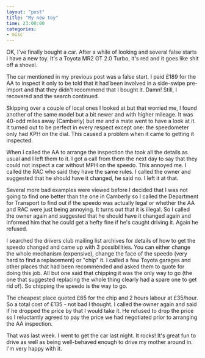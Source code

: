 ```yaml
---
layout: "post"
title: "My new toy"
time: 23:00:00
categories:
- misc
---
```

OK, I've finally bought a car. After a while of looking and several false starts I have a new toy. It's a Toyota MR2 GT 2.0 Turbo, it's red and it goes like shit off a shovel.

The car mentioned in my previous post was a false start. I paid £189 for the AA to inspect it only to be told that it had been involved in a side-swipe pre-import and that they didn't recommend that I bought it. Damn! Still, I recovered and the search continued.

Skipping over a couple of local ones I looked at but that worried me, I found another of the same model but a bit newer and with higher mileage. It was 40-odd miles away (Camberly) but me and a mate went to have a look at it. It turned out to be perfect in every respect except one: the speedometer only had KPH on the dial. This caused a problem when it came to getting it inspected.

When I called the AA to arrange the inspection the took all the details as usual and I left them to it. I got a call from them the next day to say that they could not inspect a car without MPH on the speedo. This annoyed me. I called the RAC who said they have the same rules. I called the owner and suggested that he should have it changed, he said no. I left it at that.

Several more bad examples were viewed before I decided that I was not going to find one better than the one in Camberly so I called the Department for Transport to find out if the speedo was actually legal or whether the AA and RAC were just being annoying. It turns out that it is illegal. So I called the owner again and suggested that he should have it changed again and informed him that he could get a hefty fine if he's caught driving it. Again he refused.

I searched the drivers club mailing list archives for details of how to get the speedo changed and came up with 3 possibilities. You can either change the whole mechanism (expensive), change the face of the speedo (very hard to find a replacement) or "chip" it. I called a few Toyota garages and other places that had been recommended and asked them to quote for doing this job. All but one said that chipping it was the only way to go (the one that suggested replacing the whole thing clearly had a spare one to get rid of). So chipping the speedo is the way to go.

The cheapest place quoted £65 for the chip and 2 hours labour at £35/hour. So a total cost of £135 - not bad I thought. I called the owner again and said if he dropped the price by that I would take it. He refused to drop the price so I reluctantly agreed to pay the price we had negotiated prior to arranging the AA inspection.

That was last week. I went to get the car last night. It rocks! It's great fun to drive as well as being well-behaved enough to drive my mother around in. I'm very happy with it.